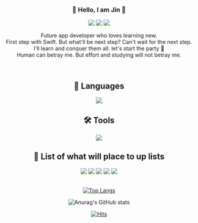 <div align="center">

### 👋 Hello, I am Jin 👋 <br/>
<a href="https://github.com/Jin418code"><img src="https://img.shields.io/badge/GitHub-181717?style=flat-square&logo=GitHub&logoColor=white"/></a> 
<a href="https://www.instagram.com/jin418code/"><img src="https://img.shields.io/badge/Instagram-E4405F?style=flat-square&logo=Instagram&logoColor=white"/></a>
<a href="https://velog.io/@jin418code/"><img src="https://img.shields.io/badge/Velog-20C997?style=flat-square&logo=Velog&logoColor=white"/></a>

Future app developer who loves learning new.
<br/>
First step with Swift. But what'll be next step? Can't wait for the next step. I'll learn and conquer them all. let's start the party 🥳
<br/>
Human can betray me. But effort and studying will not betray me.

<br/>

## 📖 Languages <br/>

<img src="https://img.shields.io/badge/Swift-F05138?style=flat-square&logo=Swift&logoColor=white"/>
<br/>
  
## 🛠 Tools <br/>
  
<img src="https://img.shields.io/badge/GitHub-181717?style=flat-square&logo=GitHub&logoColor=white"/>
<br/>

## 📘 List of what will place to up lists <br/>

<img src="https://img.shields.io/badge/Kotlin-7F52FF?style=flat-square&logo=Kotlin&logoColor=white"/>
<img src="https://img.shields.io/badge/Flutter-02569B?style=flat-square&logo=Flutter&logoColor=white"/>
<img src="https://img.shields.io/badge/MySQL-4479A1?style=flat-square&logo=MySQL&logoColor=white"/>
<img src="https://img.shields.io/badge/ReactiveX-B7178C?style=flat-square&logo=ReactiveX-&logoColor=white"/>
<img src="https://img.shields.io/badge/CocoaPods-EE3322?style=flat-square&logo=CocoaPods-&logoColor=white"/>

<br/>
<br/>

  
[![Top Langs](https://github-readme-stats.vercel.app/api/top-langs/?username=Jin418code&langs_count=8)](https://github.com/Jin418code/github-readme-stats)
<br/>

![Anurag's GitHub stats](https://github-readme-stats.vercel.app/api?username=Jin418code&show_icons=true&theme=radical)
<br/>

[![Hits](https://hits.seeyoufarm.com/api/count/incr/badge.svg?url=https%3A%2F%2Fgithub.com%2FJin418code%2FJin418code&count_bg=%2367E244&title_bg=%2348494F&icon=&icon_color=%23E7E7E7&title=hits&edge_flat=false)](https://hits.seeyoufarm.com)
  
</div>
